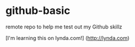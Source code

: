 # github-basic
remote repo to help me test out my Github skillz

[I'm learning this on lynda.com!] (http://lynda.com)
